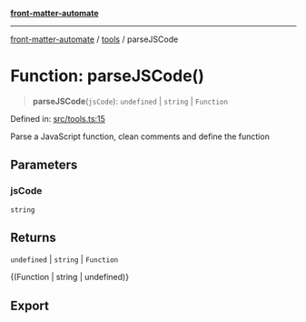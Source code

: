 [**front-matter-automate**](../../README.md)

***

[front-matter-automate](../../modules.md) / [tools](../README.md) / parseJSCode

# Function: parseJSCode()

> **parseJSCode**(`jsCode`): `undefined` \| `string` \| `Function`

Defined in: [src/tools.ts:15](https://github.com/Christian-Me/folder-to-tags-plugin/blob/c4f3804089f2bfe27979efdfa349dd5a9da04cc5/src/tools.ts#L15)

Parse a JavaScript function, clean comments and define the function

## Parameters

### jsCode

`string`

## Returns

`undefined` \| `string` \| `Function`

{(Function | string | undefined)}

## Export

